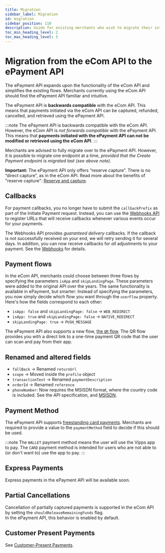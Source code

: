 ```yaml
---
title: Migration
sidebar_label: Migration
id: migration
sidebar_position: 110
description: Guide for existing merchants who wish to migrate their integration to the ePayment API.
toc_min_heading_level: 2
toc_max_heading_level: 5
---
```



# Migration from the eCom API to the ePayment API

The ePayment API expands upon the functionality of the eCom API and simplifies the existing flows. Merchants currently using the eCom API should find the ePayment API familiar and intuitive.

The ePayment API is **backwards compatible** with the eCom API. This means that payments initiated via the eCom API can be captured, refunded, cancelled, and retrieved using the ePayment API.

:::note
The ePayment API is backwards compatible with the eCom API. However, the eCom API is _not forwards compatible_ with the ePayment API. This means that **payments initiated with the ePayment API can not be modified or retrieved using the eCom API**.
:::

Merchants are advised to fully migrate over to the ePayment API. However, it is possible to migrate one endpoint at a time, _provided that the Create Payment endpoint is migrated last (see above note)_.

**Important:**
The ePayment API only offers “reserve capture”. There is no “direct capture”, as
in the eCom API. Read more about the benefits of "reserve capture":
[Reserve and capture](https://developer.vippsmobilepay.com/docs/vipps-developers/common-topics/reserve-and-capture).

## Callbacks

For payment callbacks, you no longer have to submit the `callbackPrefix` as part of the Initiate Payment request. Instead, you can use the [Webhooks API](https://developer.vippsmobilepay.com/docs/APIs/epayment-api/features/webhooks) to register URLs that will receive callbacks whenever various events occur for your payments.

The Webhooks API provides _guaranteed delivery_ callbacks. If the callback is not successfully received on your end, we will retry sending it for several days. In addition, you can now receive callbacks for _all_ adjustments to your payment. See the [Webhooks](https://developer.vippsmobilepay.com/docs/APIs/epayment-api/features/webhooks) for details.

## Payment flows

In the eCom API, merchants could choose between three flows by specifying the parameters `isApp` and `skipLandingPage`. These parameters were added to the original API over the years. The same functionality is available in ePayment, but smarter: Instead of specifying the parameters, you now simply decide which flow you want through the `userFlow` property. Here's how the fields correspond to each other:

* `isApp: false` and `skipLandingPage: false` -> `WEB_REDIRECT`
* `isApp: true` and `skipLandingPage: false`  -> `NATIVE_REDIRECT`
* `skipLandingPage: true`                     -> `PUSH_MESSAGE`

The ePayment API also supports a new flow, [the `QR` flow](https://developer.vippsmobilepay.com/docs/APIs/epayment-api/features/qr-payments). The QR flow provides you with a direct link to a one-time payment QR code that the user can scan and pay from their app.

## Renamed and altered fields

* `fallBack` -> Renamed `returnUrl`
* `scope` -> Moved inside the `profile` object
* `transactionText` -> Renamed `paymentDescription`
* `orderId` -> Renamed `reference`
* `phoneNumber`: Now requires the MSISDN format, where the country code is included. See the API specification, and [MSISDN](https://en.wikipedia.org/wiki/MSISDN).

## Payment Method

The ePayment API supports [freestanding card payments](https://developer.vippsmobilepay.com/docs/APIs/epayment-api/features/free-standing-card-payments). Merchants are required to provide a value to the `paymentMethod` field to decide if this should be used.

:::note
The `WALLET` payment method means the user will use the Vipps app to pay.  The `CARD` payment method is intended for users who are not able to (or don't want to) use the app to pay.
:::

## Express Payments

Express payments in the ePayment API will be available soon.

## Partial Cancellations

Cancellation of partially captured payments is supported in the eCom API by setting the `shouldReleaseRemainingFunds` flag.  
In the ePayment API, this behavior is enabled by default.

## Customer Present Payments

See [Customer-Present Payments](https://developer.vippsmobilepay.com/docs/APIs/epayment-api/features/customer-present-payments).
